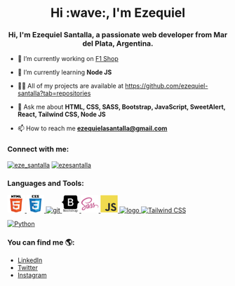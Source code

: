 <h1 align="center">Hi :wave:, I'm Ezequiel</h1>
<h3 align="center">Hi, I'm Ezequiel Santalla, a passionate web developer from Mar del Plata, Argentina.</h3>

- 🔭 I’m currently working on [F1 Shop](https://github.com/ezequiel-santalla/f1-shop)

- 🌱 I’m currently learning **Node JS**

- 👨‍💻 All of my projects are available at https://github.com/ezequiel-santalla?tab=repositories

- 💬 Ask me about **HTML, CSS, SASS, Bootstrap, JavaScript, SweetAlert, React, Tailwind CSS, Node JS**

- 📫 How to reach me **ezequielasantalla@gmail.com**

<h3 align="left">Connect with me:</h3>
<p align="left">
<a href="https://twitter.com/eze_santalla" target="blank"><img align="center" src="https://raw.githubusercontent.com/rahuldkjain/github-profile-readme-generator/master/src/images/icons/Social/twitter.svg" alt="eze_santalla" height="30" width="40" /></a>
<a href="https://instagram.com/ezesantalla" target="blank"><img align="center" src="https://raw.githubusercontent.com/rahuldkjain/github-profile-readme-generator/master/src/images/icons/Social/instagram.svg" alt="ezesantalla" height="30" width="40" /></a>
</p>

<h3 align="left">Languages and Tools:</h3>
<p align="left"> 
<a href="https://www.w3.org/html/" target="_blank" rel="noreferrer"> <img src="https://raw.githubusercontent.com/devicons/devicon/master/icons/html5/html5-original-wordmark.svg" alt="html5" width="40" height="40"/> </a> 
<a href="https://www.w3schools.com/css/" target="_blank" rel="noreferrer"> <img src="https://raw.githubusercontent.com/devicons/devicon/master/icons/css3/css3-original-wordmark.svg" alt="css3" width="40" height="40"/> </a>
<a href="https://git-scm.com/" target="_blank" rel="noreferrer"> <img src="https://www.vectorlogo.zone/logos/git-scm/git-scm-icon.svg" alt="git" width="40" height="40"/> </a>
<a href="https://getbootstrap.com" target="_blank" rel="noreferrer"> <img src="https://raw.githubusercontent.com/devicons/devicon/master/icons/bootstrap/bootstrap-plain-wordmark.svg" alt="bootstrap" width="40" height="40"/> </a>
<a href="https://sass-lang.com" target="_blank" rel="noreferrer"> <img src="https://raw.githubusercontent.com/devicons/devicon/master/icons/sass/sass-original.svg" alt="sass" width="40" height="40"/> </a> 
<a href="https://developer.mozilla.org/en-US/docs/Web/JavaScript" target="_blank" rel="noreferrer"> <img src="https://raw.githubusercontent.com/devicons/devicon/master/icons/javascript/javascript-original.svg" alt="javascript" width="40" height="40"/> </a>
<a href="https://reactjs.org/" target="_blank" rel="noreferrer"> <img src="https://cdn.jsdelivr.net/gh/devicons/devicon/icons/react/react-original.svg" alt="logo" width="40" height="40"/> </a>
<a href="https://tailwindcss.com/" target="_blank" rel="noreferrer"> <img src="https://cdn.jsdelivr.net/gh/devicons/devicon/icons/tailwindcss/tailwindcss-plain.svg" alt="Tailwind CSS" width="40" height="40"/> </a> </p>
<a href="https://www.python.org/" target="_blank" rel="noreferrer"> <img src="https://cdn.jsdelivr.net/gh/devicons/devicon/icons/python/python-original.svg" alt="Python" width="40" height="40"/> </a> </p>


### You can find me :earth_americas:: ###
- [LinkedIn](https://www.linkedin.com/in/ezequiel-santalla-332852238/)
- [Twitter](https://twitter.com/eze_santalla)
- [Instagram](https://www.instagram.com/ezesantalla/)

